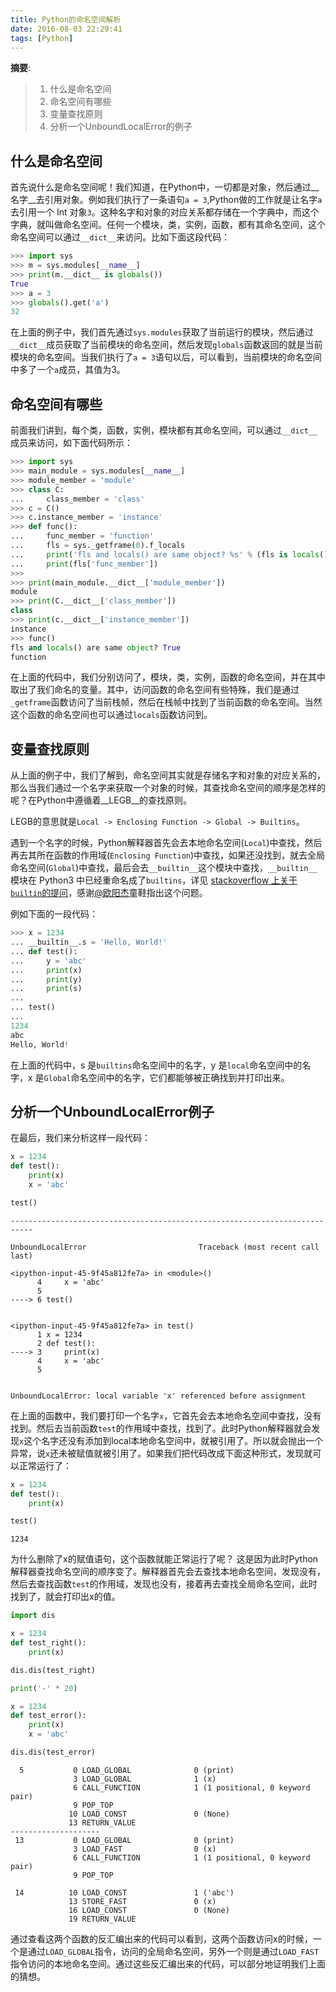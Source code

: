 ```yaml
---
title: Python的命名空间解析
date: 2016-08-03 22:29:41
tags: [Python]
---
```


__摘要__:

> 1. 什么是命名空间
> 2. 命名空间有哪些
> 3. 变量查找原则
> 4. 分析一个UnboundLocalError的例子


<!--more-->

## 什么是命名空间

首先说什么是命名空间呢！我们知道，在Python中，一切都是对象，然后通过__名字__去引用对象。例如我们执行了一条语句`a = 3`,Python做的工作就是让名字`a`去引用一个 Int 对象`3`。这种名字和对象的对应关系都存储在一个字典中，而这个字典，就叫做命名空间。任何一个模块，类，实例，函数，都有其命名空间，这个命名空间可以通过`__dict__`来访问。比如下面这段代码：


```python
>>> import sys
>>> m = sys.modules[__name__]
>>> print(m.__dict__ is globals())
True
>>> a = 3
>>> globals().get('a')
32
```

在上面的例子中，我们首先通过`sys.modules`获取了当前运行的模块，然后通过`__dict__`成员获取了当前模块的命名空间，然后发现`globals`函数返回的就是当前模块的命名空间。当我们执行了`a = 3`语句以后，可以看到，当前模块的命名空间中多了一个`a`成员，其值为3。

## 命名空间有哪些

前面我们讲到，每个类，函数，实例，模块都有其命名空间，可以通过`__dict__`成员来访问，如下面代码所示：

```python
>>> import sys
>>> main_module = sys.modules[__name__]
>>> module_member = 'module'
>>> class C:
...     class_member = 'class'
>>> c = C()
>>> c.instance_member = 'instance'
>>> def func():
...     func_member = 'function'
...     fls = sys._getframe(0).f_locals
...     print('fls and locals() are same object? %s' % (fls is locals()))
...     print(fls['func_member'])
>>>
>>> print(main_module.__dict__['module_member'])
module
>>> print(C.__dict__['class_member'])
class
>>> print(c.__dict__['instance_member'])
instance
>>> func()
fls and locals() are same object? True
function
```

在上面的代码中，我们分别访问了，模块，类，实例，函数的命名空间，并在其中取出了我们命名的变量。其中，访问函数的命名空间有些特殊，我们是通过`_getframe`函数访问了当前栈帧，然后在栈帧中找到了当前函数的命名空间。当然这个函数的命名空间也可以通过`locals`函数访问到。

## 变量查找原则

从上面的例子中，我们了解到，命名空间其实就是存储名字和对象的对应关系的，那么当我们通过一个名字来获取一个对象的时候，其查找命名空间的顺序是怎样的呢？在Python中遵循着__LEGB__的查找原则。

LEGB的意思就是`Local -> Enclosing Function -> Global -> Builtins`。

遇到一个名字的时候，Python解释器首先会去本地命名空间(`Local`)中查找，然后再去其所在函数的作用域(`Enclosing Function`)中查找，如果还没找到，就去全局命名空间(`Global`)中查找，最后会去`__builtin__`这个模块中查找，`__builtin__`模块在 Python3 中已经重命名成了`builtins`，详见 [stackoverflow 上关于`builtin`的提问](http://stackoverflow.com/questions/9047745/where-is-the-builtin-module-in-python3-why-was-it-renamed)，感谢[@欧阳杰](https://gold.xitu.io/entry/5859fdb3570c3500691df8de/detail)童鞋指出这个问题。

例如下面的一段代码：

```python
>>> x = 1234
... __builtin__.s = 'Hello, World!'
... def test():
...     y = 'abc'
...     print(x)
...     print(y)
...     print(s)
...
... test()
...
1234
abc
Hello, World!
```

在上面的代码中，s 是`builtins`命名空间中的名字，y 是`local`命名空间中的名字，x 是`Global`命名空间中的名字，它们都能够被正确找到并打印出来。

## 分析一个UnboundLocalError例子

在最后，我们来分析这样一段代码：

```python
x = 1234
def test():
    print(x)
    x = 'abc'

test()
```


    ---------------------------------------------------------------------------

    UnboundLocalError                         Traceback (most recent call last)

    <ipython-input-45-9f45a812fe7a> in <module>()
          4     x = 'abc'
          5
    ----> 6 test()


    <ipython-input-45-9f45a812fe7a> in test()
          1 x = 1234
          2 def test():
    ----> 3     print(x)
          4     x = 'abc'
          5


    UnboundLocalError: local variable 'x' referenced before assignment

在上面的函数中，我们要打印一个名字`x`，它首先会去本地命名空间中查找，没有找到。然后去当前函数`test`的作用域中查找，找到了。此时Python解释器就会发现`x`这个名字还没有添加到local本地命名空间中，就被引用了。所以就会抛出一个异常，说`x`还未被赋值就被引用了。如果我们把代码改成下面这种形式，发现就可以正常运行了：


```python
x = 1234
def test():
    print(x)

test()
```

    1234


为什么删除了x的赋值语句，这个函数就能正常运行了呢？
这是因为此时Python解释器查找命名空间的顺序变了。解释器首先会去查找本地命名空间，发现没有，然后去查找函数`test`的作用域，发现也没有，接着再去查找全局命名空间，此时找到了，就会打印出x的值。


```python
import dis

x = 1234
def test_right():
    print(x)

dis.dis(test_right)

print('-' * 20)

x = 1234
def test_error():
    print(x)
    x = 'abc'

dis.dis(test_error)
```

      5           0 LOAD_GLOBAL              0 (print)
                  3 LOAD_GLOBAL              1 (x)
                  6 CALL_FUNCTION            1 (1 positional, 0 keyword pair)
                  9 POP_TOP
                 10 LOAD_CONST               0 (None)
                 13 RETURN_VALUE
    --------------------
     13           0 LOAD_GLOBAL              0 (print)
                  3 LOAD_FAST                0 (x)
                  6 CALL_FUNCTION            1 (1 positional, 0 keyword pair)
                  9 POP_TOP

     14          10 LOAD_CONST               1 ('abc')
                 13 STORE_FAST               0 (x)
                 16 LOAD_CONST               0 (None)
                 19 RETURN_VALUE


通过查看这两个函数的反汇编出来的代码可以看到，这两个函数访问x的时候，一个是通过`LOAD_GLOBAL`指令，访问的全局命名空间，另外一个则是通过`LOAD_FAST`指令访问的本地命名空间。通过这些反汇编出来的代码，可以部分地证明我们上面的猜想。
